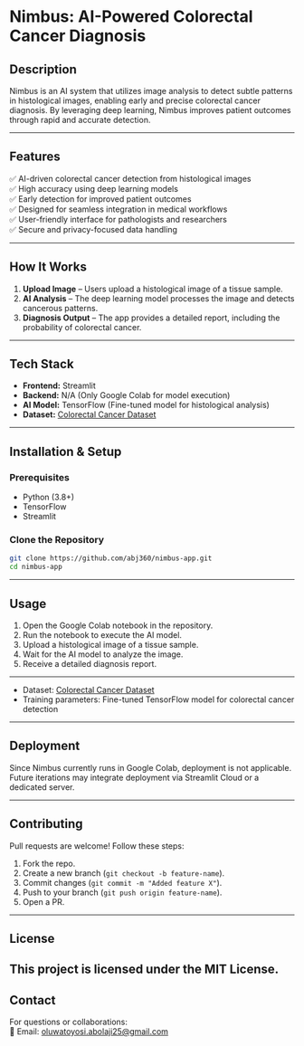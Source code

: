 # Nimbus: AI-Powered Colorectal Cancer Diagnosis

## Description
Nimbus is an AI system that utilizes image analysis to detect subtle patterns in histological images, enabling early and precise colorectal cancer diagnosis. By leveraging deep learning, Nimbus improves patient outcomes through rapid and accurate detection.

---

## Features
✅ AI-driven colorectal cancer detection from histological images  
✅ High accuracy using deep learning models  
✅ Early detection for improved patient outcomes  
✅ Designed for seamless integration in medical workflows  
✅ User-friendly interface for pathologists and researchers  
✅ Secure and privacy-focused data handling  

---

## How It Works
1. **Upload Image** – Users upload a histological image of a tissue sample.  
2. **AI Analysis** – The deep learning model processes the image and detects cancerous patterns.  
3. **Diagnosis Output** – The app provides a detailed report, including the probability of colorectal cancer.  
---

## Tech Stack
- **Frontend:** Streamlit  
- **Backend:** N/A (Only Google Colab for model execution)  
- **AI Model:** TensorFlow (Fine-tuned model for histological analysis)  
- **Dataset:** [Colorectal Cancer Dataset](https://docs.google.com/document/d/162WhUE9KqCgq_I7-VvENZD2n1IVsbeXVRSwfJEkxAqQ/edit?usp=sharing)  

---

## Installation & Setup
### Prerequisites
- Python (3.8+)
- TensorFlow
- Streamlit

### Clone the Repository
```bash
git clone https://github.com/abj360/nimbus-app.git
cd nimbus-app
```

---

## Usage
1. Open the Google Colab notebook in the repository.
2. Run the notebook to execute the AI model.
3. Upload a histological image of a tissue sample.
4. Wait for the AI model to analyze the image.
5. Receive a detailed diagnosis report.  

---

- Dataset: [Colorectal Cancer Dataset](https://docs.google.com/document/d/162WhUE9KqCgq_I7-VvENZD2n1IVsbeXVRSwfJEkxAqQ/edit?usp=sharing)  
- Training parameters: Fine-tuned TensorFlow model for colorectal cancer detection  

---

## Deployment
Since Nimbus currently runs in Google Colab, deployment is not applicable. Future iterations may integrate deployment via Streamlit Cloud or a dedicated server.

---

## Contributing
Pull requests are welcome! Follow these steps:
1. Fork the repo.
2. Create a new branch (`git checkout -b feature-name`).
3. Commit changes (`git commit -m "Added feature X"`).
4. Push to your branch (`git push origin feature-name`).
5. Open a PR.

---

## License
This project is licensed under the **MIT License**.
---

## Contact
For questions or collaborations:  
📧 Email: oluwatoyosi.abolaji25@gmail.com  
